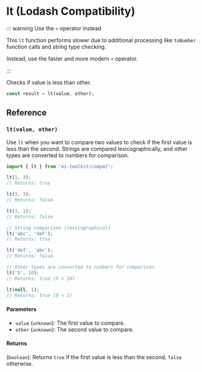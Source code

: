 # lt (Lodash Compatibility)

::: warning Use the `<` operator instead

This `lt` function performs slower due to additional processing like `toNumber` function calls and string type checking.

Instead, use the faster and more modern `<` operator.

:::

Checks if value is less than other.

```typescript
const result = lt(value, other);
```

## Reference

### `lt(value, other)`

Use `lt` when you want to compare two values to check if the first value is less than the second. Strings are compared lexicographically, and other types are converted to numbers for comparison.

```typescript
import { lt } from 'es-toolkit/compat';

lt(1, 3);
// Returns: true

lt(3, 3);
// Returns: false

lt(3, 1);
// Returns: false

// String comparison (lexicographical)
lt('abc', 'def');
// Returns: true

lt('def', 'abc');
// Returns: false

// Other types are converted to numbers for comparison
lt('5', 10);
// Returns: true (5 < 10)

lt(null, 1);
// Returns: true (0 < 1)
```

#### Parameters

- `value` (`unknown`): The first value to compare.
- `other` (`unknown`): The second value to compare.

#### Returns

(`boolean`): Returns `true` if the first value is less than the second, `false` otherwise.

